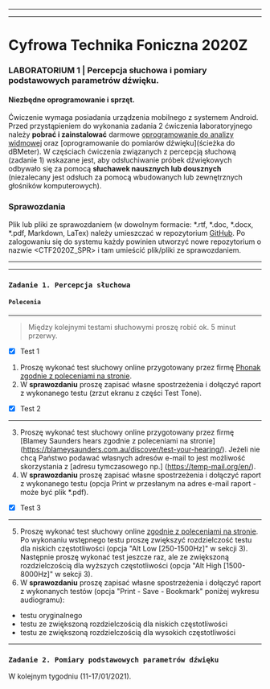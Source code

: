 ***
***

# Cyfrowa Technika Foniczna 2020Z

### **LABORATORIUM 1** | Percepcja słuchowa i pomiary podstawowych parametrów dźwięku.

#### Niezbędne oprogramowanie i sprzęt.
Ćwiczenie wymaga posiadania urządzenia mobilnego z systemem Android. Przed przystąpieniem do wykonania zadania 2 ćwiczenia laboratoryjnego należy **pobrać i zainstalować** darmowe [oprogramowanie do analizy widmowej](https://play.google.com/store/apps/details?id=org.intoorbit.spectrum) oraz [oprogramowanie do pomiarów dźwięku](ścieżka do dBMeter). W częściach ćwiczenia związanych z percepcją słuchową (zadanie 1) wskazane jest, aby odsłuchiwanie próbek dźwiękowych odbywało się za pomocą **słuchawek nausznych lub dousznych** (niezalecany jest odsłuch za pomocą wbudowanych lub zewnętrznych głośników komputerowych).

### Sprawozdania

Plik lub pliki ze sprawozdaniem (w dowolnym formacie: *.rtf, *.doc, *.docx, *.pdf, Markdown, LaTex) należy umieszczać w repozytorium [GitHub](https://github.com/). Po zalogowaniu się do systemu każdy powinien utworzyć nowe repozytorium o nazwie <CTF2020Z_SPR> i tam umieścić plik/pliki ze sprawozdaniem.

***
***

### `Zadanie 1. Percepcja słuchowa`

#### `Polecenia`
***
>Między kolejnymi testami słuchowymi proszę robić ok. 5 minut przerwy.

- [x] Test 1

1. Proszę wykonać test słuchowy online przygotowany przez firmę [Phonak zgodnie z poleceniami na stronie](https://hearing-screener.beyondhearing.org/phonak/lMePtS/welcome).
2. W **sprawozdaniu** proszę zapisać własne spostrzeżenia i dołączyć raport z wykonanego testu (zrzut ekranu z części Test Tone).

- [x] Test 2
***
3. Proszę wykonać test słuchowy online przygotowany przez firmę [Blamey Saunders hears zgodnie z poleceniami na stronie] (https://blameysaunders.com.au/discover/test-your-hearing/). Jeżeli nie chcą Państwo podawać własnych adresów e-mail to jest możliwość skorzystania z [adresu tymczasowego np.] (https://temp-mail.org/en/).
4. W **sprawozdaniu** proszę zapisać własne spostrzeżenia i dołączyć raport z wykonanego testu (opcja Print w przesłanym na adres e-mail raport - może być plik *.pdf).

- [x] Test 3
***
5. Proszę wykonać test słuchowy online [zgodnie z poleceniami na stronie](https://hearingtest.online/). Po wykonaniu wstępnego testu proszę zwiększyć rozdzielczość testu dla niskich częstotliwości (opcja "Alt Low [250-1500Hz]" w sekcji 3). Następnie proszę wykonać test jeszcze raz, ale ze zwiększoną rozdzielczością dla wyższych częstotliwości (opcja "Alt High [1500-8000Hz]" w sekcji 3).
6. W **sprawozdaniu** proszę zapisać własne spostrzeżenia i dołączyć raport z wykonanych testów (opcja "Print - Save - Bookmark" poniżej wykresu audiogramu):
- testu oryginalnego
- testu ze zwiększoną rozdzielczością dla niskich częstotliwości
- testu ze zwiększoną rozdzielczością dla wysokich częstotliwości

***
### `Zadanie 2. Pomiary podstawowych parametrów dźwięku`
W kolejnym tygodniu (11-17/01/2021).
